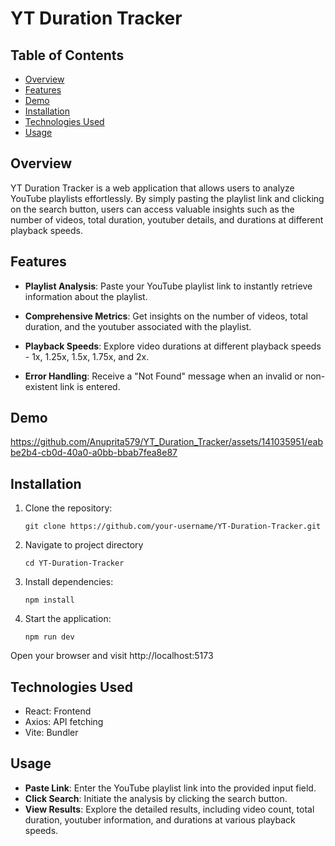 # YT Duration Tracker

## Table of Contents

- [Overview](#overview)
- [Features](#features)
- [Demo](#demo)
- [Installation](#installation)
- [Technologies Used](#technologies-used)
- [Usage](#usage)

## Overview
YT Duration Tracker is a web application that allows users to analyze YouTube playlists effortlessly. By simply pasting the playlist link and clicking on the search button, users can access valuable insights such as the number of videos, total duration, youtuber details, and durations at different playback speeds.

## Features
- **Playlist Analysis**: Paste your YouTube playlist link to instantly retrieve information about the playlist.

- **Comprehensive Metrics**: Get insights on the number of videos, total duration, and the youtuber associated with the playlist.

- **Playback Speeds**: Explore video durations at different playback speeds - 1x, 1.25x, 1.5x, 1.75x, and 2x.

- **Error Handling**: Receive a "Not Found" message when an invalid or non-existent link is entered.

## Demo
https://github.com/Anuprita579/YT_Duration_Tracker/assets/141035951/eabbe2b4-cb0d-40a0-a0bb-bbab7fea8e87

## Installation

1. Clone the repository:
   ```
   git clone https://github.com/your-username/YT-Duration-Tracker.git
   ```
2. Navigate to project directory
   ```
   cd YT-Duration-Tracker
   ```
3. Install dependencies:
   ```
   npm install
   ```
4. Start the application:
   ```
   npm run dev
   ```
Open your browser and visit http://localhost:5173

## Technologies Used
- React: Frontend
- Axios: API fetching
- Vite: Bundler

## Usage
- **Paste Link**: Enter the YouTube playlist link into the provided input field.
- **Click Search**: Initiate the analysis by clicking the search button.
- **View Results**: Explore the detailed results, including video count, total duration, youtuber information, and durations at various playback speeds.